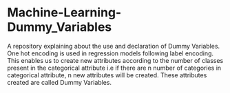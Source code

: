 # Machine-Learning-Dummy_Variables
A repository explaining about the use and declaration of Dummy Variables.
One hot encoding is used in regression models following label encoding. This enables us to create new attributes according to the number of classes present in the categorical attribute i.e if there are n number of categories in categorical attribute, n new attributes will be created. These attributes created are called Dummy Variables.
